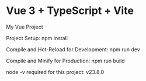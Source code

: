 # Vue 3 + TypeScript + Vite

My Vue Project

Project Setup:
npm install

Compile and Hot-Reload for Development:
npm run dev

Compile and Minify for Production:
npm run build

node -v required for this project:
v23.8.0